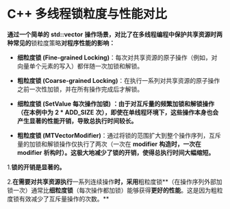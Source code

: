 # C++ 多线程锁粒度与性能对比


**通过一个简单的** **std::vector** **操作场景，对比了在多线程编程中保护共享资源时两种常见的**锁粒度策略**对程序性能的影响：**

* **细粒度锁 (Fine-grained Locking)**：每次对共享资源的原子操作（例如，对向量单个元素的写入）都伴随一次加锁和解锁。
* **粗粒度锁 (Coarse-grained Locking)**：在执行一系列对共享资源的原子操作之前一次性加锁，并在所有操作完成后才解锁。


* **细粒度锁 (**SetValue** **每次操作加锁)**** **：由于对互斥量的频繁加锁和解锁操作（在本例中为** **2 * ADD_SIZE** **次），即使在单线程环境下，这些操作本身也会产生显著的性能开销，导致总执行时间较长。**
* **粗粒度锁 (**MTVectorModifier**)**：通过将锁的范围扩大到整个操作序列，互斥量的加锁和解锁操作仅执行了两次（一次在 **modifier** **构造时，一次在** **modifier** **析构时）。这极大地减少了锁的开销，使得总执行时间大幅缩短。**

1.**锁的开销是显著的。**

2.**在需要对共享资源执行**一系列连续操作**时，采用**粗粒度锁**（在操作序列外部加锁一次）通常比**细粒度锁**（每次操作都加锁）能够获得**更好的性能**。这是因为粗粒度锁有效减少了互斥量操作的次数。**